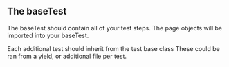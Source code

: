 The baseTest
------------

The baseTest should contain all of your test steps.
The page objects will be imported into your baseTest.

Each additional test should inherit from the test base class
These could be ran from a yield, or additional file per test.
